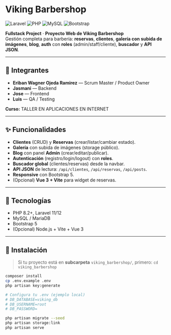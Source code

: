 # Viking Barbershop

![Laravel](https://img.shields.io/badge/Laravel-11/12-red)
![PHP](https://img.shields.io/badge/PHP-%3E=8.2-777bb4)
![MySQL](https://img.shields.io/badge/MySQL-8.x-blue)
![Bootstrap](https://img.shields.io/badge/Bootstrap-5.x-7952B3)

**Fullstack Project** · **Proyecto Web de Viking Barbershop**  
Gestión completa para barbería: **reservas**, **clientes**, **galería con subida de imágenes**, **blog**, **auth** con **roles** (admin/staff/cliente), **buscador** y **API JSON**.

---

## 👥 Integrantes
- **Eriban Wagner Ojeda Ramirez** — Scrum Master / Product Owner
- **Jasmani** — Backend
- **Jose** — Frontend
- **Luis** — QA / Testing

**Curso:** TALLER EN APLICACIONES EN INTERNET

---

## ✨ Funcionalidades
- **Clientes** (CRUD) y **Reservas** (crear/listar/cambiar estado).
- **Galería** con subida de imágenes (storage público).
- **Blog** con panel **Admin** (crear/editar/publicar).
- **Autenticación** (registro/login/logout) con **roles**.
- **Buscador global** (clientes/reservas) desde la navbar.
- **API JSON** de lectura: `/api/clientes`, `/api/reservas`, `/api/posts`.
- **Responsive** con Bootstrap 5.
- (Opcional) **Vue 3 + Vite** para widget de reservas.

---

## 🧱 Tecnologías
- PHP 8.2+, Laravel 11/12
- MySQL / MariaDB
- Bootstrap 5
- (Opcional) Node.js + Vite + Vue 3

---

## 🚀 Instalación
> Si tu proyecto está en **subcarpeta** `viking_barbershop/`, primero: `cd viking_barbershop`

```bash
composer install
cp .env.example .env
php artisan key:generate

# Configura tu .env (ejemplo local)
# DB_DATABASE=viking_db
# DB_USERNAME=root
# DB_PASSWORD=

php artisan migrate --seed
php artisan storage:link
php artisan serve
